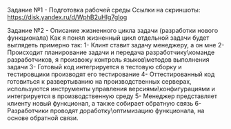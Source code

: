 Задание №1 - Подготовка рабочей среды
Ссылки на скриншоты:
https://disk.yandex.ru/d/WphB2uHIg7gIog

Задание №2 - Описание жизненного цикла задачи (разработки нового функционала)
Как я понял жизненный цикл отдельной задачи будет выглядеть примерно так:
1-	Клинт ставит задачу менеджеру, а он мне
2-	Происходит планирование задачи и передача разработчику\команде разработчиков, я произвожу контроль языков\методов выполнения задачи
3-	Готовый код интегрируется в тестовую сборку и тестировщики производят его тестирование
4-	Оттестированный код готовиться к развертыванию на производственных серверах, используются инструменты управления версиями\конфигурациями и интегрируется в производственную среду
5-	Менеджер представляет клиенту новый функционал, а также собирает обратную связь
6-	Разработчики проводят доработку\оптимизацию функционала, на основе обратной связи.
